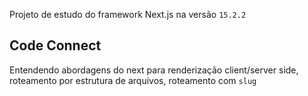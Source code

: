 Projeto de estudo do framework Next.js na versão `15.2.2`

## Code Connect

Entendendo abordagens do next para renderização client/server side, roteamento por estrutura de arquivos, roteamento com `slug`